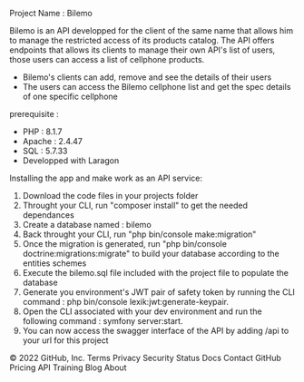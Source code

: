 Project Name : Bilemo <br/>

Bilemo is an API developped for the client of the same name that allows him to manage the restricted access of its products catalog. The API offers endpoints that allows its clients to manage their own API's list of users, those users can access a list of cellphone products.<br/>

<ul>
    <li>Bilemo's clients can add, remove and see the details of their users</li>
    <li> The users can access the Bilemo cellphone list and get the spec details of one specific cellphone</li>
</ul>

prerequisite :<br/>

<ul>
    <li> PHP : 8.1.7</li>
    <li> Apache : 2.4.47 </li>
    <li> SQL : 5.7.33 </li>
    <li> Developped with Laragon </li>
</ul>

Installing the app and make work as an API service:<br/>

<ol>    
    <li>Download the code files in your projects folder</li>
    <li>Throught your CLI, run "composer install" to get the needed dependances</li>
    <li>Create a database named : bilemo</li>
    <li>Back throught your CLI, run "php bin/console make:migration"</li>
    <li>Once the migration is generated, run "php bin/console doctrine:migrations:migrate" to build your database according to the entities schemes</li>
    <li>Execute the bilemo.sql file included with the project file to populate the database</li>
    <li>Generate you environment's JWT pair of safety token by running the CLI command : php bin/console lexik:jwt:generate-keypair.</li>
    <li>Open the CLI associated with your dev environment and run the following command : symfony server:start.</li>
    <li>You can now access the swagger interface of the API by adding /api to your url for this project</li>
</ol>

© 2022 GitHub, Inc.
Terms
Privacy
Security
Status
Docs
Contact GitHub
Pricing
API
Training
Blog
About